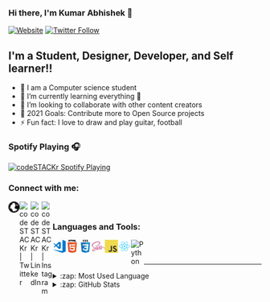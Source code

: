 ### Hi there, I'm Kumar Abhishek 👋

[![Website](https://img.shields.io/website?label=kumarabhishek.online&style=for-the-badge&url=https%3A%2F%2Fkumarabhishek.online)](https://kumarabhishek.online)
[![Twitter Follow](https://img.shields.io/twitter/follow/kumarabhishek?color=1DA1F2&logo=twitter&style=for-the-badge)](https://twitter.com/abhicasillas)


## I'm a Student, Designer, Developer, and Self learner!!

- 🔭 I am a Computer science student
- 🌱 I’m currently learning everything 🤣
- 👯 I’m looking to collaborate with other content creators
- 🥅 2021 Goals: Contribute more to Open Source projects
- ⚡ Fun fact: I love to draw and play guitar, football

### Spotify Playing 🎧

[<img src="https://now-playing-codestackr.vercel.app/api/spotify-playing" alt="codeSTACKr Spotify Playing" width="350" />](https://open.spotify.com/search/A%20Hard%20Days%20Night)

### Connect with me:

[<img align="left" alt="codeSTACKr.com" width="22px" src="https://raw.githubusercontent.com/iconic/open-iconic/master/svg/globe.svg" />][website]
[<img align="left" alt="codeSTACKr | Twitter" width="22px" src="https://cdn.jsdelivr.net/npm/simple-icons@v3/icons/twitter.svg" />][twitter]
[<img align="left" alt="codeSTACKr | LinkedIn" width="22px" src="https://cdn.jsdelivr.net/npm/simple-icons@v3/icons/linkedin.svg" />][linkedin]
[<img align="left" alt="codeSTACKr | Instagram" width="22px" src="https://cdn.jsdelivr.net/npm/simple-icons@v3/icons/instagram.svg" />][instagram]

<br />

### Languages and Tools:

<img align="left" alt="Visual Studio Code" width="26px" src="https://raw.githubusercontent.com/github/explore/80688e429a7d4ef2fca1e82350fe8e3517d3494d/topics/visual-studio-code/visual-studio-code.png" />
<img align="left" alt="HTML5" width="26px" src="https://raw.githubusercontent.com/github/explore/80688e429a7d4ef2fca1e82350fe8e3517d3494d/topics/html/html.png" />
<img align="left" alt="CSS3" width="26px" src="https://raw.githubusercontent.com/github/explore/80688e429a7d4ef2fca1e82350fe8e3517d3494d/topics/css/css.png" />
<img align="left" alt="Sass" width="26px" src="https://raw.githubusercontent.com/github/explore/80688e429a7d4ef2fca1e82350fe8e3517d3494d/topics/sass/sass.png" />
<img align="left" alt="JavaScript" width="26px" src="https://raw.githubusercontent.com/github/explore/80688e429a7d4ef2fca1e82350fe8e3517d3494d/topics/javascript/javascript.png" />
<img align="left" alt="React" width="26px" src="https://raw.githubusercontent.com/github/explore/80688e429a7d4ef2fca1e82350fe8e3517d3494d/topics/react/react.png" />
<img align="left" alt="Python" width="26px" src="https://banner2.cleanpng.com/20180504/htq/kisspng-python-installation-pip-appcelerator-titanium-flas-5aec65df1f14b3.6643254115254420151273.jpg" />
<br />
<br />

---


<details>

   <summary>:zap: Most Used Language</summary>
  <img align="left" alt="abhishekrodriguez's GitHub Stats" src="https://github-readme-stats.vercel.app/api/top-langs/?username=abhishekrodriguez" 
  />
</details>

<details>
  <summary>:zap: GitHub Stats</summary>

  <img align="left" alt="abhishekrodriguez's GitHub Stats" src="https://github-readme-stats.codestackr.vercel.app/api?username=abhishekrodriguez&show_icons=true&hide_border=true_theme=radical" />

</details>

[website]: https://kumarabhishek.online
[twitter]: https://twitter.com/abhicasillas
[instagram]: https://www.instagram.com/abhishek_casillas/
[linkedin]: https://www.linkedin.com/in/kumar-abhishek-603/
